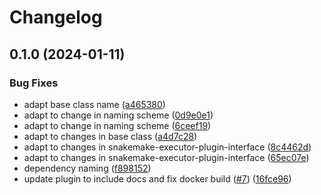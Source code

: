 # Changelog

## 0.1.0 (2024-01-11)


### Bug Fixes

* adapt base class name ([a465380](https://github.com/snakemake/snakemake-executor-plugin-flux/commit/a465380977c5667f1ffe4500e2e14d8d852f69c5))
* adapt to change in naming scheme ([0d9e0e1](https://github.com/snakemake/snakemake-executor-plugin-flux/commit/0d9e0e15ca0ead1ac25bdb54df16986e9b7c4fc9))
* adapt to change in naming scheme ([6ceef19](https://github.com/snakemake/snakemake-executor-plugin-flux/commit/6ceef19125109da9aae9e2abac45766b61dbc3e6))
* adapt to changes in base class ([a4d7c28](https://github.com/snakemake/snakemake-executor-plugin-flux/commit/a4d7c2890b6bd89e1c9cece59240993a589460d1))
* adapt to changes in snakemake-executor-plugin-interface ([8c4462d](https://github.com/snakemake/snakemake-executor-plugin-flux/commit/8c4462ded113e236ed155d65d9ae2a0104cae9c1))
* adapt to changes in snakemake-executor-plugin-interface ([65ec07e](https://github.com/snakemake/snakemake-executor-plugin-flux/commit/65ec07efcfd8b2a6f52a7367579540c25c037b92))
* dependency naming ([f898152](https://github.com/snakemake/snakemake-executor-plugin-flux/commit/f898152a7ed9af32cf02b08ba62f6b6d8707b00e))
* update plugin to include docs and fix docker build ([#7](https://github.com/snakemake/snakemake-executor-plugin-flux/issues/7)) ([16fce96](https://github.com/snakemake/snakemake-executor-plugin-flux/commit/16fce966dc4f7872776dc8686745c047223b3f36))
